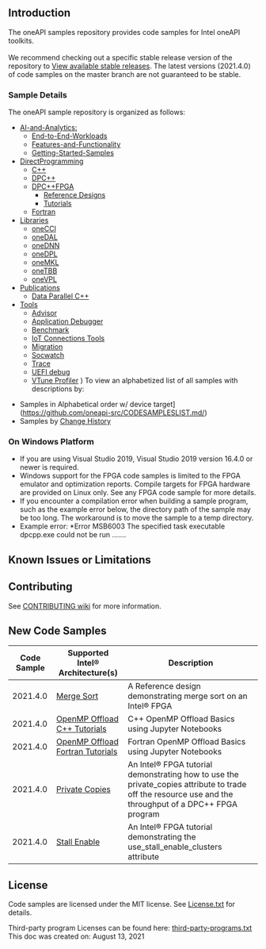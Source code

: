 ## Introduction

The oneAPI samples repository provides code samples for Intel oneAPI toolkits.<br><br>We recommend checking out a specific stable release version of the repository to [View available stable releases](https//github.com/oneapi-src/oneAPI-samples/tags). 
The latest versions (2021.4.0) of code samples on the master branch are not guaranteed to be stable.
 ### Sample Details

The oneAPI sample repository is organized as follows:

* [AI-and-Analytics:](https://github.com/oneapi-src/oneAPI-samples/tree/master/AI-and-Analytics)
  * [End-to-End-Workloads](https://github.com/oneapi-src/oneAPI-samples/tree/master/AI-and-Analytics/End-to-end-Workloads)
  * [Features-and-Functionality](https://github.com/oneapi-src/oneAPI-samples/tree/master/AI-and-Analytics/Features-and-Functionality)
  * [Getting-Started-Samples](https://github.com/oneapi-src/oneAPI-samples/tree/master/AI-and-Analytics/Getting-Started-Samples)
* [DirectProgramming](https://github.com/oneapi-src/oneAPI-samples/tree/master/DirectProgramming)
  * [C++](https://github.com/oneapi-src/oneAPI-samples/tree/master/DirectProgramming/C%2B%2B)
  * [DPC++](https://github.com/oneapi-src/oneAPI-samples/tree/master/DirectProgramming/DPC%2B%2B)
  * [DPC++FPGA](https://github.com/oneapi-src/oneAPI-samples/tree/master/DirectProgramming/DPC%2B%2BFPGA)
    * [Reference Designs](https://github.com/oneapi-src/oneAPI-samples/tree/master/DirectProgramming/DPC%2B%2BFPGA/ReferenceDesigns)
    * [Tutorials](https://github.com/oneapi-src/oneAPI-samples/tree/master/DirectProgramming/DPC%2B%2BFPGA/Tutorials)
  * [Fortran](https://github.com/oneapi-src/oneAPI-samples/tree/master/DirectProgramming/DPC%2B%2BFPGA)
* [Libraries](https://github.com/oneapi-src/oneAPI-samples/tree/master/Libraries)
  * [oneCCl](https://github.com/oneapi-src/oneAPI-samples/tree/master/Libraries/oneCCL)
  * [oneDAL](https://github.com/oneapi-src/oneAPI-samples/tree/master/Libraries/oneDAL)
  * [oneDNN](https://github.com/oneapi-src/oneAPI-samples/tree/master/Libraries/oneDNN)
  * [oneDPL](https://github.com/oneapi-src/oneAPI-samples/tree/master/Libraries/oneDPL)
  * [oneMKL](https://github.com/oneapi-src/oneAPI-samples/tree/master/Libraries/oneMKL)
  * [oneTBB](https://github.com/oneapi-src/oneAPI-samples/tree/master/Libraries/oneTBB)
  * [oneVPL](https://github.com/oneapi-src/oneAPI-samples/tree/master/Libraries/oneVPL)
* [Publications](https://github.com/oneapi-src/oneAPI-samples/Publications/)
  * [Data Parallel C++](https://github.com/oneapi-src/oneAPI-samples/Publications/Data_Parallel_C%2B%2B)
* [Tools](https://github.com/oneapi-src/oneAPI-samples/tree/master/Tools/)
  * [Advisor](https://github.com/oneapi-src/oneAPI-samples/tree/master/Tools/Advisor)
  * [Application Debugger](https://github.com/oneapi-src/oneAPI-samples/tree/master/Tools/ApplicationDebugger)
  * [Benchmark](https://github.com/oneapi-src/oneAPI-samples/tree/master/Tools/Benchmark)
  * [IoT Connections Tools](https://github.com/oneapi-src/oneAPI-samples/tree/master/Tools/IoTConnectionsTools)
  * [Migration](https://github.com/oneapi-src/oneAPI-samples/tree/master/Tools/Migration)
  * [Socwatch](https://github.com/oneapi-src/oneAPI-samples/tree/master/Tools/Socwatch)
  * [Trace](https://github.com/oneapi-src/oneAPI-samples/tree/master/Tools/Trace)
  * [UEFI debug](https://github.com/oneapi-src/oneAPI-samples/tree/master/Tools/UEFI%20debug)
  * [VTune Profiler](https://github.com/oneapi-src/oneAPI-samples/tree/master/Tools/VTuneProfiler)
)
To view an alphabetized list of all samples with descriptions by:
- Samples in Alphabetical order w/ device target](https://github.com/oneapi-src/CODESAMPLESLIST.md/)
- Samples by [Change History](https://github.com/oneapi-src/oneAPI-samples/CHANGELOGS.md)

### On Windows Platform

- If you are using Visual Studio 2019, Visual Studio 2019 version 16.4.0 or newer is required.
- Windows support for the FPGA code samples is limited to the FPGA emulator and optimization reports. Compile targets for FPGA hardware are provided on Linux only. See any FPGA code sample for more details.
- If you encounter a compilation error when building a sample program, such as the example error below, the directory path of the sample may be too long. The workaround is to move the sample to a temp directory.
- Example error: *Error MSB6003 The specified task executable dpcpp.exe could not be run .......

## Known Issues or Limitations

## Contributing

See [CONTRIBUTING wiki](https://github.com/oneapi-src/oneAPI-samples/blob/master/CONTRIBUTING.md) for more information.



## New Code Samples

|Code Sample    |Supported Intel&reg;   Architecture(s)|Description|
 |-----------------------|-------------------------------------------|---------------|
|2021.4.0|[Merge Sort](https://github.com/oneapi-src/oneAPI-samples/tree/master/DirectProgramming/DPC++FPGA/ReferenceDesigns/merge_sort)|A Reference design demonstrating merge sort on an Intel® FPGA|
|2021.4.0|[OpenMP Offload C++ Tutorials](https://github.com/oneapi-src/oneAPI-samples/tree/master/DirectProgramming/C++/Jupyter/OpenMP-offload-training)|C++ OpenMP Offload Basics using Jupyter Notebooks|
|2021.4.0|[OpenMP Offload Fortran Tutorials](https://github.com/oneapi-src/oneAPI-samples/tree/master/DirectProgramming/Fortran/Jupyter/OpenMP-offload-training)|Fortran OpenMP Offload Basics using Jupyter Notebooks|
|2021.4.0|[Private Copies](https://github.com/oneapi-src/oneAPI-samples/tree/master/DirectProgramming/DPC++FPGA/Tutorials/Features/private_copies)|An Intel® FPGA tutorial demonstrating how to use the private_copies attribute to trade off the resource use and the throughput of a DPC++ FPGA program|
|2021.4.0|[Stall Enable](https://github.com/oneapi-src/oneAPI-samples/tree/master/DirectProgramming/DPC++FPGA/Tutorials/Features/stall_enable)|An Intel® FPGA tutorial demonstrating the use_stall_enable_clusters attribute|
## License

Code samples are licensed under the MIT license. See [License.txt](https://github.com/oneapi-src/oneAPI-samples/blob/master/License.txt) for details.

Third-party program Licenses can be found here: [third-party-programs.txt](https://github.com/oneapi-src/oneAPI-samples/blob/master/third-party-programs.txt)
This doc was created on: August 13, 2021